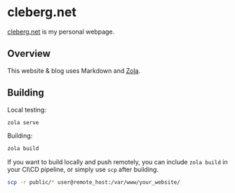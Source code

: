 # cleberg.net

[cleberg.net](https://cleberg.net) is my personal webpage.

## Overview

This website & blog uses Markdown and [Zola](https://www.getzola.org/).

## Building

Local testing:

```sh
zola serve
```

Building:

```sh
zola build
```

If you want to build locally and push remotely, you can include `zola build`
in your CI\CD pipeline, or simply use `scp` after building.

```sh
scp -r public/* user@remote_host:/var/www/your_website/
```
